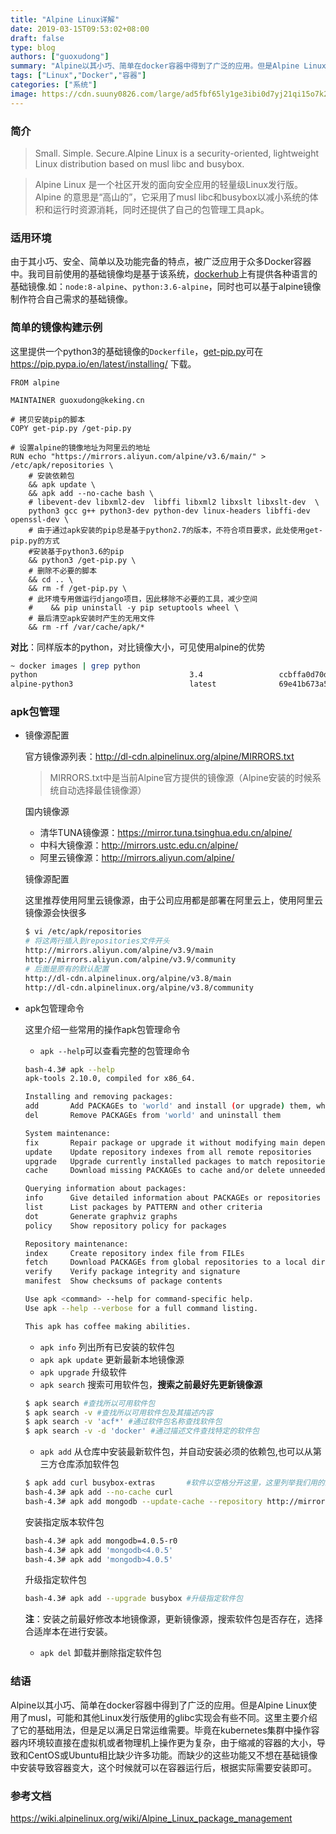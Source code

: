 ```yaml
---
title: "Alpine Linux详解"
date: 2019-03-15T09:53:02+08:00
draft: false
type: blog
authors: ["guoxudong"]
summary: "Alpine以其小巧、简单在docker容器中得到了广泛的应用。但是Alpine Linux使用了musl，可能和其他Linux发行版使用的glibc实现会有些不同。这里主要介绍了它的基础用法，但是足以满足日常运维需要。"
tags: ["Linux","Docker","容器"]
categories: ["系统"]
image: https://cdn.suuny0826.com/large/ad5fbf65ly1ge3ibi0d7yj21qi15o7k2.jpg
---
```

### 简介
>Small. Simple. Secure.Alpine Linux is a security-oriented, lightweight Linux distribution based on musl libc and busybox.

>Alpine Linux 是一个社区开发的面向安全应用的轻量级Linux发行版。 Alpine 的意思是“高山的”，它采用了musl libc和busybox以减小系统的体积和运行时资源消耗，同时还提供了自己的包管理工具apk。

### 适用环境
由于其小巧、安全、简单以及功能完备的特点，被广泛应用于众多Docker容器中。我司目前使用的基础镜像均是基于该系统，[dockerhub](https://hub.docker.com/_/alpine)上有提供各种语言的基础镜像.如：```node:8-alpine```、```python:3.6-alpine```，同时也可以基于alpine镜像制作符合自己需求的基础镜像。

### 简单的镜像构建示例

这里提供一个python3的基础镜像的```Dockerfile```，[get-pip.py](https://pip.pypa.io/en/latest/installing/)可在 https://pip.pypa.io/en/latest/installing/ 下载。

```docker
FROM alpine

MAINTAINER guoxudong@keking.cn

# 拷贝安装pip的脚本
COPY get-pip.py /get-pip.py

# 设置alpine的镜像地址为阿里云的地址
RUN echo "https://mirrors.aliyun.com/alpine/v3.6/main/" > /etc/apk/repositories \
    # 安装依赖包
    && apk update \
    && apk add --no-cache bash \
    # libevent-dev libxml2-dev  libffi libxml2 libxslt libxslt-dev  \
    python3 gcc g++ python3-dev python-dev linux-headers libffi-dev openssl-dev \
    # 由于通过apk安装的pip总是基于python2.7的版本，不符合项目要求，此处使用get-pip.py的方式
    #安装基于python3.6的pip
    && python3 /get-pip.py \
    # 删除不必要的脚本
    && cd .. \
    && rm -f /get-pip.py \
    # 此环境专用做运行django项目，因此移除不必要的工具，减少空间
    #    && pip uninstall -y pip setuptools wheel \
    # 最后清空apk安装时产生的无用文件
    && rm -rf /var/cache/apk/*
```

**对比**：同样版本的python，对比镜像大小，可见使用alpine的优势

```bash
~ docker images | grep python
python                                  3.4                 ccbffa0d70d9        2 months ago        922MB
alpine-python3                          latest              69e41b673a50        2 months ago        297MB
```

### apk包管理

- 镜像源配置

    官方镜像源列表：http://dl-cdn.alpinelinux.org/alpine/MIRRORS.txt
    
    >MIRRORS.txt中是当前Alpine官方提供的镜像源（Alpine安装的时候系统自动选择最佳镜像源）

    国内镜像源
    - 清华TUNA镜像源：https://mirror.tuna.tsinghua.edu.cn/alpine/
    - 中科大镜像源：http://mirrors.ustc.edu.cn/alpine/
    - 阿里云镜像源：http://mirrors.aliyun.com/alpine/

    镜像源配置

    这里推荐使用阿里云镜像源，由于公司应用都是部署在阿里云上，使用阿里云镜像源会快很多

    ```bash
    $ vi /etc/apk/repositories
    # 将这两行插入到repositories文件开头
    http://mirrors.aliyun.com/alpine/v3.9/main
    http://mirrors.aliyun.com/alpine/v3.9/community
    # 后面是原有的默认配置
    http://dl-cdn.alpinelinux.org/alpine/v3.8/main
    http://dl-cdn.alpinelinux.org/alpine/v3.8/community
    ```

- apk包管理命令

    这里介绍一些常用的操作apk包管理命令

    - ```apk --help```可以查看完整的包管理命令

    ```bash
    bash-4.3# apk --help
    apk-tools 2.10.0, compiled for x86_64.

    Installing and removing packages:
    add       Add PACKAGEs to 'world' and install (or upgrade) them, while ensuring that all dependencies are met
    del       Remove PACKAGEs from 'world' and uninstall them

    System maintenance:
    fix       Repair package or upgrade it without modifying main dependencies
    update    Update repository indexes from all remote repositories
    upgrade   Upgrade currently installed packages to match repositories
    cache     Download missing PACKAGEs to cache and/or delete unneeded files from cache

    Querying information about packages:
    info      Give detailed information about PACKAGEs or repositories
    list      List packages by PATTERN and other criteria
    dot       Generate graphviz graphs
    policy    Show repository policy for packages

    Repository maintenance:
    index     Create repository index file from FILEs
    fetch     Download PACKAGEs from global repositories to a local directory
    verify    Verify package integrity and signature
    manifest  Show checksums of package contents

    Use apk <command> --help for command-specific help.
    Use apk --help --verbose for a full command listing.

    This apk has coffee making abilities.
    ```

    - ```apk info``` 列出所有已安装的软件包
    - ```apk apk update``` 更新最新本地镜像源
    - ```apk upgrade``` 升级软件
    - ```apk search``` 搜索可用软件包，**搜索之前最好先更新镜像源**

    ```bash
    $ apk search #查找所以可用软件包
    $ apk search -v #查找所以可用软件包及其描述内容
    $ apk search -v 'acf*' #通过软件包名称查找软件包
    $ apk search -v -d 'docker' #通过描述文件查找特定的软件包
    ```

    - ```apk add``` 从仓库中安装最新软件包，并自动安装必须的依赖包,也可以从第三方仓库添加软件包
    
    ```bash
    $ apk add curl busybox-extras       #软件以空格分开这里，这里列举我们用的最多的curl和telnet
    bash-4.3# apk add --no-cache curl
    bash-4.3# apk add mongodb --update-cache --repository http://mirrors.ustc.edu.cn/alpine/v3.6/main/ --allow-untrusted    #从指定镜像源拉取
    ```

    安装指定版本软件包

    ```bash
    bash-4.3# apk add mongodb=4.0.5-r0
    bash-4.3# apk add 'mongodb<4.0.5'
    bash-4.3# apk add 'mongodb>4.0.5'
    ```

    升级指定软件包

    ```bash
    bash-4.3# apk add --upgrade busybox #升级指定软件包
    ```

    **注**：安装之前最好修改本地镜像源，更新镜像源，搜索软件包是否存在，选择合适岸本在进行安装。

    - ```apk del``` 卸载并删除指定软件包

### 结语
Alpine以其小巧、简单在docker容器中得到了广泛的应用。但是Alpine Linux使用了musl，可能和其他Linux发行版使用的glibc实现会有些不同。这里主要介绍了它的基础用法，但是足以满足日常运维需要。毕竟在kubernetes集群中操作容器内环境较直接在虚拟机或者物理机上操作更为复杂，由于缩减的容器的大小，导致和CentOS或Ubuntu相比缺少许多功能。而缺少的这些功能又不想在基础镜像中安装导致容器变大，这个时候就可以在容器运行后，根据实际需要安装即可。

### 参考文档
https://wiki.alpinelinux.org/wiki/Alpine_Linux_package_management